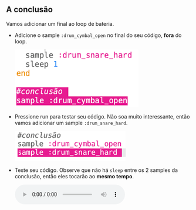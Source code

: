 ## A conclusão

Vamos adicionar um final ao loop de bateria.

+ Adicione o sample `:drum_cymbal_open` no final do seu código, **fora** do loop.
    
    ![captura de tela](images/drum-outro-1.png)

+ Pressione run para testar seu código. Não soa muito interessante, então vamos adicionar um sample `:drum_snare_hard`.
    
    ![captura de tela](images/drum-outro-2.png)

+ Teste seu código. Observe que não há `sleep` entre os 2 samples da conclusão, então eles tocarão ao **mesmo tempo**.
    
    <div id="audio-preview" class="pdf-hidden">
    <audio controls preload> 
      <source src="resources/drums-outro.mp3" type="audio/mpeg"> 
    Seu navegador não suporta o elemento de <code>áudio</code>. 
    </audio>
    </div>
